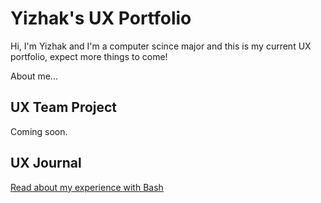# Yizhak's UX Portfolio
Hi, I'm Yizhak and I'm a computer scince major and this is my current UX portfolio, expect more things to come!

About me...

## UX Team Project

Coming soon.

## UX Journal

[Read about my experience with Bash](j01/)
